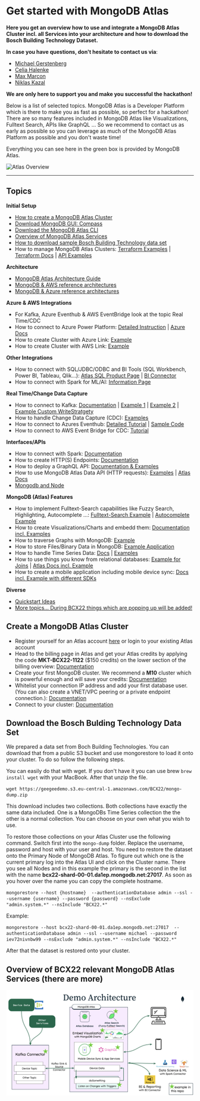 # Get started with MongoDB Atlas

__Here you get an overview how to use and integrate a MongoDB Atlas Cluster incl. all Services into your architecture and how to download the Bosch Building Technology Dataset.__

__In case you have questions, don't hesitate to contact us via__: 
* [Michael Gerstenberg](mailto:michael.gerstenberg@mongodb.com)
* [Celia Halenke](celia.halenke@mongodb.com)
* [Max Marcon](massimiliano.marcon@mongodb.com)
* [Niklas Kazal](niklas.kazal@mongodb.com)

__We are only here to support you and make you successful the hackathon!__

Below is a list of selected topics. MongoDB Atlas is a Developer Platform which is there to make you as fast as possible, so perfect for a hackathon! There are so many features included in MongoDB Atlas like Visualizations, Fulltext Search, APIs like GraphQL ... So we recommend to contact us as early as possible so you can leverage as much of the MongoDB Atlas Platform as possible and you don't waste time!

Everything you can see here in the green box is provided by MongoDB Atlas.

![](images/atlas_overview.png "Atlas Overview")

---
## Topics

__Initial Setup__

* [How to create a MongoDB Atlas Cluster](#create-a-mongodb-atlas-cluster)
* [Download MongoDB GUI: Compass](https://www.mongodb.com/products/compass)
* [Download the MongoDB Atlas CLI](https://www.mongodb.com/tools/atlas-cli)
* [Overview of MongoDB Atlas Services](#overview-of-bcx22-relevant-mongodb-atlas-services-there-are-more)
* [How to download sample Bosch Building Technology data set](#download-the-bosch-bulding-technology-data-set)
* How to manage MongoDB Atlas Clusters: [Terraform Examples](f-mongo-atlas-terraform) | [Terraform Docs](https://registry.terraform.io/providers/mongodb/mongodbatlas/latest/docs) | [API Examples](https://github.com/mdg-2018/atlas-api-workshop)

__Architecture__

* [MongoDB Atlas Architecture Guide](https://www.mongodb.com/cloud-explained/cloud-architecture)
* [MongoDB & AWS reference architectures](https://docs.aws.amazon.com/prescriptive-guidance/latest/migration-mongodb-atlas/architecture.html)
* [MongoDB & Azure reference architectures](https://learn.microsoft.com/en-us/azure/architecture/browse/?terms=mongo)

__Azure & AWS Integrations__

* For Kafka, Azure Eventhub & AWS EventBridge look at the topic Real Time/CDC
* How to connect to Azure Power Platform: [Detailed Instruction](https://github.com/microsoft/PowerPlatformConnectors/tree/master/certified-connectors/MongoDB) | [Azure Docs](https://learn.microsoft.com/en-us/connectors/custom-connectors/define-blank)
* How to create Cluster with Azure Link: [Example](https://github.com/eugenebogaart/Atlas-Azure-Link)
* How to create Cluster with AWS Link: [Example](https://github.com/eugenebogaart/Atlas-AWS-Link)

__Other Integrations__

* How to connect with SQL/JDBC/ODBC and BI Tools (SQL Workbench, Power BI, Tableau, Qlik...): [Atlas SQL Product Page](https://www.mongodb.com/atlas/sql) | [BI Connector](https://www.mongodb.com/docs/atlas/bi-connection/)
* How to connect with Spark for ML/AI: [Information Page](https://www.mongodb.com/products/spark-connector)

__Real Time/Change Data Capture__

* How to connect to Kafka: [Documentation](https://www.mongodb.com/docs/kafka-connector/current/) | [Example 1](https://github.com/mongodb/mongo-kafka) | [Example 2](https://github.com/PhilippW94/Kafka_POV#description-contents) | [Example Custom WriteStratgety](https://github.com/felixreichenbach/KafkaSinkConnectorCustomizations)
* How to handle Change Data Capture (CDC): [Examples](f-mongo-change-streams-examples)
* How to connect to Azures Eventhub: [Detailed Tutorial](https://www.mongodb.com/blog/post/using-azure-event-hubs-with-connector-apache-kafka) | [Sample Code](https://github.com/RWaltersMA/azure-event-hubs-mongo)
* How to connect to AWS Event Bridge for CDC: [Tutorial](https://www.mongodb.com/docs/atlas/triggers/eventbridge/)

__Interfaces/APIs__

* How to connect with Spark: [Documentation](https://www.mongodb.com/docs/spark-connector/current/)
* How to create HTTP(S) Endpoints: [Documentation](https://www.mongodb.com/docs/atlas/app-services/data-api/custom-endpoints/) 
* How to deploy a GraphQL API: [Documentation & Examples](https://www.mongodb.com/docs/atlas/app-services/graphql/)
* How to use MongoDB Atlas Data API (HTTP requests): [Examples](f-mongo-atlas-data-api-examples) | [Atlas Docs](https://www.mongodb.com/docs/atlas/api/data-api/)
* [Mongodb and Node](https://www.mongodb.com/docs/drivers/node/current/quick-start/)

__MongoDB (Atlas) Features__

* How to implement Fulltext-Search capabilities like Fuzzy Search, Highlighting, Autocomplete ...: [Fulltext-Search Example](f-mongo-atlas-fulltext-search) | [Autocomplete Example](f-mongo-atlas-auto-complete)
* How to create Visualizations/Charts and embedd them: [Documentation incl. Examples](https://www.mongodb.com/docs/charts/)
* How to traverse Graphs with MongoDB: [Example](https://github.com/pkdone/GraphPersonsAndPlaces)
* How to store Files/Binary Data in MongoDB: [Example Application](f-mongo-store-binary-example-app/)
* How to handle Time Series Data: [Docs](https://www.mongodb.com/docs/manual/core/timeseries-collections/) | [Examples](f-mongo-time-series-examples)
* How to use things you know from relational databases: [Example for Joins](https://www.stackchief.com/tutorials/%24lookup%20Examples%20%7C%20MongoDB) | [Atlas Docs incl. Example](https://www.mongodb.com/docs/manual/reference/method/Session.startTransaction/)
* How to create a mobile application including mobile device sync: [Docs incl. Example with different SDKs](https://www.mongodb.com/docs/realm/)

__Diverse__

* [Quickstart Ideas](https://www.mongodb.com/blog/channel/quickstart)
* [More topics... During BCX22 things which are popping up will be added!](https://github.com/michael-gerstenberg/BCX22)

## Create a MongoDB Atlas Cluster

* Register yourself for an Atlas account [here](https://www.mongodb.com/cloud/atlas/register) or login to your existing Atlas account
* Head to the billing page in Atlas and get your Atlas credits by applying the code __MKT-BCX22-1122__ ($150 credits) on the lower section of the billing overview: [Documentation](https://www.mongodb.com/docs/atlas/billing/subscriptions/)
* Create your first MongoDB cluster. We recommend a __M10__ cluster which is powerful enough and will save your credits: [Documentation](https://www.mongodb.com/docs/atlas/tutorial/create-new-cluster/)
* Whitelist your connection IP address and add your first database user. (You can also create a VNET/VPC peering or a private endpoint connection.): [Documentation](https://www.mongodb.com/docs/atlas/security/add-ip-address-to-list/)
* Connect to your cluster: [Documentation](https://www.mongodb.com/docs/atlas/tutorial/connect-to-your-cluster/) 

## Download the Bosch Bulding Technology Data Set

We prepared a data set from Boch Building Technologies. You can download that from a public S3 bucket and use mongorestore to load it onto your cluster. To do so follow the following steps.

You can easily do that with wget. If you don't have it you can use brew ```brew install wget``` with your MacBook. After that unzip the file.

```
wget https://geegeedemo.s3.eu-central-1.amazonaws.com/BCX22/mongo-dump.zip
```

This download includes two collections. Both collections have exactly the same data included. One is a MongoDBs Time Series collection the the other is a normal collection. You can choose on your own what you wish to use.

To restore those collections on your Atlas Cluster use the following command. Switch first into the ```mongo-dump``` folder. Replace the username, password and host with your user and host. You need to restore the dataset onto the Primary Node of MongoDB Atlas. To figure out which one is the current primary log into the Atlas UI and click on the Cluster name. There you see all Nodes and in this example the primary is the second in the list with the name __bcx22-shard-00-01.da1ep.mongodb.net:27017__. As soon as you hover over the name you can copy the complete hostname.

```
mongorestore --host {hostname}  --authenticationDatabase admin --ssl --username {username} --password {password} --nsExclude "admin.system.*" --nsInclude "BCX22.*"
```

Example:

```
mongorestore --host bcx22-shard-00-01.da1ep.mongodb.net:27017  --authenticationDatabase admin --ssl --username michael --password iev72nivnbw99 --nsExclude "admin.system.*" --nsInclude "BCX22.*"
```

After that the dataset is restored onto your cluster.

## Overview of BCX22 relevant MongoDB Atlas Services (there are more)

![MongoDB Atlas Overview](images/overview.png)
